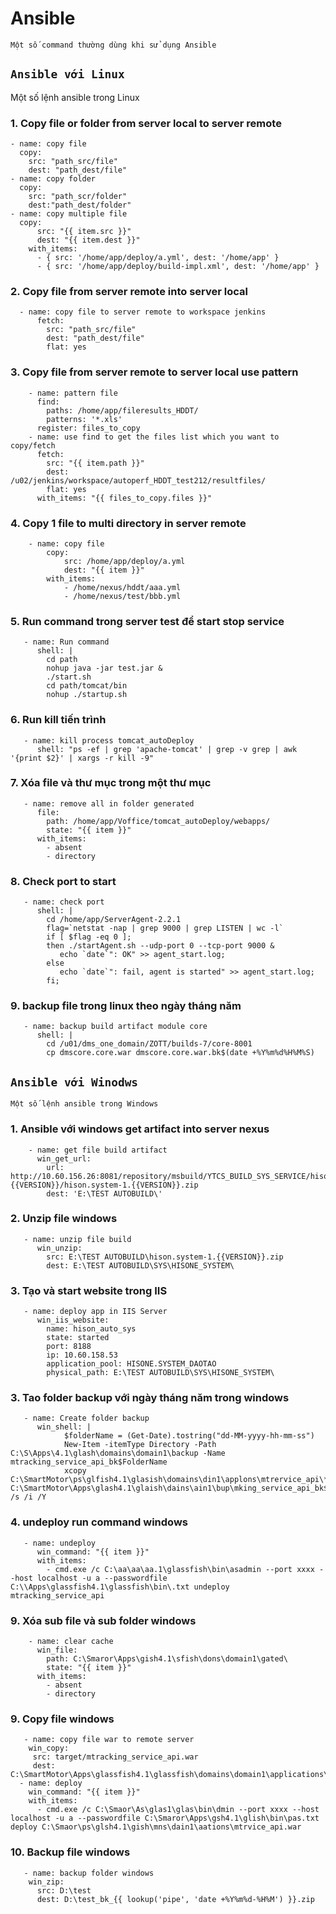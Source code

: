# Ansible

`Một số command thường dùng khi sử dụng Ansible`

## `Ansible với Linux`

Một số lệnh ansible trong Linux

### 1. Copy file or folder from server local to server remote

```shell
- name: copy file
  copy:
    src: "path_src/file"
    dest: "path_dest/file"
- name: copy folder
  copy:
    src: "path_scr/folder"
    dest:"path_dest/folder"
- name: copy multiple file
  copy:
      src: "{{ item.src }}"
      dest: "{{ item.dest }}"
    with_items:
      - { src: '/home/app/deploy/a.yml', dest: '/home/app' }
      - { src: '/home/app/deploy/build-impl.xml', dest: '/home/app' }
```

### 2. Copy file from server remote into server local

```shell
  - name: copy file to server remote to workspace jenkins
      fetch:
        src: "path_src/file"
        dest: "path_dest/file"
        flat: yes
```

### 3. Copy file from server remote to server local use pattern

```shell
    - name: pattern file
      find:
        paths: /home/app/fileresults_HDDT/
        patterns: '*.xls'
      register: files_to_copy
    - name: use find to get the files list which you want to copy/fetch
      fetch:
        src: "{{ item.path }}"
        dest: /u02/jenkins/workspace/autoperf_HDDT_test212/resultfiles/
        flat: yes
      with_items: "{{ files_to_copy.files }}"
```

### 4. Copy 1 file to multi directory in server remote

```shell
    - name: copy file
        copy:
            src: /home/app/deploy/a.yml
            dest: "{{ item }}"
        with_items:
            - /home/nexus/hddt/aaa.yml
            - /home/nexus/test/bbb.yml
```

### 5. Run command trong server test để start stop service

```shell
   - name: Run command
      shell: |
        cd path
        nohup java -jar test.jar &
        ./start.sh
        cd path/tomcat/bin
        nohup ./startup.sh
```

### 6. Run kill tiến trình

```shell
   - name: kill process tomcat_autoDeploy
      shell: "ps -ef | grep 'apache-tomcat' | grep -v grep | awk '{print $2}' | xargs -r kill -9"
```

### 7. Xóa file và thư mục trong một thư mục

```shell
   - name: remove all in folder generated
      file:
        path: /home/app/Voffice/tomcat_autoDeploy/webapps/
        state: "{{ item }}"
      with_items:
        - absent
        - directory
```

### 8. Check port to start

```shell
   - name: check port
      shell: |
        cd /home/app/ServerAgent-2.2.1
        flag=`netstat -nap | grep 9000 | grep LISTEN | wc -l`
        if [ $flag -eq 0 ];
        then ./startAgent.sh --udp-port 0 --tcp-port 9000 &
           echo `date`": OK" >> agent_start.log;
        else
           echo `date`": fail, agent is started" >> agent_start.log;
        fi;
```

### 9. backup file trong linux theo ngày tháng năm

```shell
   - name: backup build artifact module core
      shell: |
        cd /u01/dms_one_domain/ZOTT/builds-7/core-8001
        cp dmscore.core.war dmscore.core.war.bk$(date +%Y%m%d%H%M%S)
```

## `Ansible với Winodws`

`Một số lệnh ansible trong Windows`

### 1. Ansible với windows get artifact into server nexus

```shell
    - name: get file build artifact
      win_get_url:
        url:  http://10.60.156.26:8081/repository/msbuild/YTCS_BUILD_SYS_SERVICE/hison.system/1.{{VERSION}}/hison.system-1.{{VERSION}}.zip
        dest: 'E:\TEST AUTOBUILD\'
```

### 2. Unzip file windows

```shell
   - name: unzip file build
      win_unzip:
        src: E:\TEST AUTOBUILD\hison.system-1.{{VERSION}}.zip
        dest: E:\TEST AUTOBUILD\SYS\HISONE_SYSTEM\
```

### 3. Tạo và start website trong IIS

```shell
   - name: deploy app in IIS Server
      win_iis_website:
        name: hison_auto_sys
        state: started
        port: 8188
        ip: 10.60.158.53
        application_pool: HISONE.SYSTEM_DAOTAO
        physical_path: E:\TEST AUTOBUILD\SYS\HISONE_SYSTEM\
```

### 3. Tao folder backup với ngày tháng năm trong windows

```shell
   - name: Create folder backup
      win_shell: |
            $folderName = (Get-Date).tostring("dd-MM-yyyy-hh-mm-ss")
            New-Item -itemType Directory -Path C:\S\Apps\4.1\glash\domains\domain1\backup -Name mtracking_service_api_bk$FolderName
            xcopy C:\SmartMotor\ps\glfish4.1\glasish\domains\din1\applons\mtrervice_api\* C:\SmartMotor\Apps\glash4.1\glaish\dains\ain1\bup\mking_service_api_bk$FolderName\ /s /i /Y
```

### 4. undeploy run command windows

```shell
   - name: undeploy
      win_command: "{{ item }}"
      with_items:
        - cmd.exe /c C:\aa\aa\aa.1\glassfish\bin\asadmin --port xxxx --host localhost -u a --passwordfile C:\\Apps\glassfish4.1\glassfish\bin\.txt undeploy mtracking_service_api
```

### 9. Xóa sub file và sub folder windows

```shell
    - name: clear cache
      win_file:
        path: C:\Smaror\Apps\gish4.1\sfish\dons\domain1\gated\
        state: "{{ item }}"
      with_items:
        - absent
        - directory
```

### 9. Copy file windows

```shell
   - name: copy file war to remote server
    win_copy:
     src: target/mtracking_service_api.war
     dest: C:\SmartMotor\Apps\glassfish4.1\glassfish\domains\domain1\applications\mtracking_service_api.war
  - name: deploy
    win_command: "{{ item }}"
    with_items:
      - cmd.exe /c C:\Smaor\As\glas1\glas\bin\dmin --port xxxx --host localhost -u a --passwordfile C:\Smaror\Apps\gsh4.1\glish\bin\pas.txt deploy C:\Smaor\ps\glsh4.1\gish\mns\dain1\aations\mtrvice_api.war
```

### 10. Backup file windows

```shell
   - name: backup folder windows
    win_zip:
      src: D:\test
      dest: D:\test_bk_{{ lookup('pipe', 'date +%Y%m%d-%H%M') }}.zip
```

